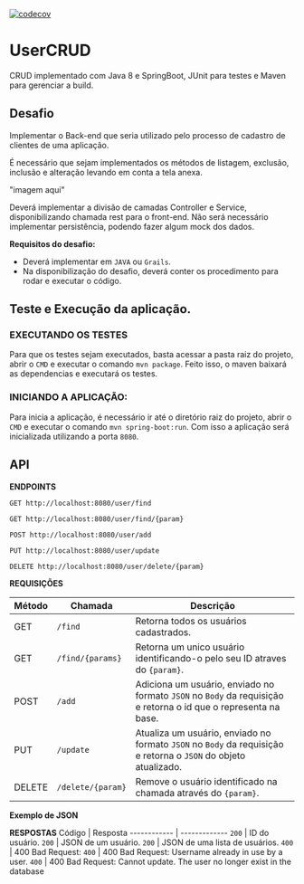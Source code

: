[![codecov](https://codecov.io/gh/DiegoSouzaDev/UserCRUD/branch/master/graph/badge.svg)](https://codecov.io/gh/DiegoSouzaDev/UserCRUD)

# UserCRUD

CRUD implementado com Java 8 e SpringBoot, JUnit para testes e Maven para gerenciar a build.



## Desafio
Implementar o Back-end que seria utilizado pelo processo de cadastro de clientes de uma aplicação.

É necessário que sejam implementados os métodos de listagem, exclusão, inclusão e alteração levando em conta a tela anexa.

"imagem aqui"

Deverá implementar a divisão de camadas Controller e Service, disponibilizando chamada rest para o front-end. 
Não será necessário implementar persistência, podendo fazer algum mock dos dados. 


**Requisitos do desafio:**
* Deverá implementar em `JAVA` ou `Grails`.
* Na disponibilização do desafio, deverá conter os procedimento para rodar e executar o código.


## Teste e Execução da aplicação.

### EXECUTANDO OS TESTES
Para que os testes sejam executados, basta acessar a pasta raiz do projeto, abrir o `CMD` e executar o comando `mvn package`.
Feito isso, o maven baixará as dependencias e executará os testes.

### INICIANDO A APLICAÇÃO:

Para  inicia a aplicação, é necessário ir até o diretório raiz do projeto, abrir o `CMD` e executar o comando `mvn spring-boot:run`. 
Com isso a aplicação será inicializada utilizando a porta `8080`.


## API

**ENDPOINTS**
```
GET http://localhost:8080/user/find
```
```
GET http://localhost:8080/user/find/{param}
```
```
POST http://localhost:8080/user/add
```
```
PUT http://localhost:8080/user/update
```
```
DELETE http://localhost:8080/user/delete/{param}
```



**REQUISIÇÕES**

Método | Chamada | Descrição
------------ | ------------- | -------------
GET | `/find` | Retorna todos os usuários cadastrados.
GET | `/find/{params}` | Retorna um unico usuário identificando-o pelo seu ID atraves do `{param}`.
POST | `/add` | Adiciona um usuário, enviado no formato `JSON` no `Body` da requisição e retorna o id que o representa na base.
PUT | `/update` | Atualiza um usuário, enviado no formato `JSON` no `Body` da requisição e retorna o `JSON` do objeto atualizado.
DELETE | `/delete/{param}` | Remove o usuário identificado na chamada através do `{param}`.

**Exemplo de JSON**



**RESPOSTAS**
Código | Resposta
------------ | -------------
`200` | ID do usuário.
`200` | JSON de um usuário.
`200` | JSON de uma lista de usuários.
`400` | 400 Bad Request: 
`400` | 400 Bad Request: Username already in use by a user.
`400` | 400 Bad Request: Cannot update. The user no longer exist in the database
